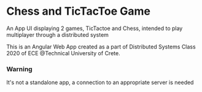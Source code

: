 # Chess and TicTacToe Game 

An App UI displaying 2 games, TicTactoe and Chess, intended to play multiplayer through a distributed system

This is an Angular Web App created as a part of Distributed Systems Class 2020 of ECE @Technical University of Crete.

### Warning
It's not a standalone app, a connection to an appropriate server is needed
